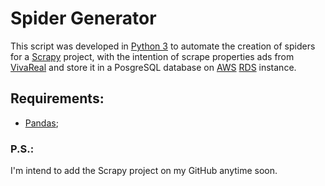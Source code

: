 # Spider Generator

This script was developed in [Python 3](https://www.python.org/) to automate the creation of spiders for a [Scrapy](https://scrapy.org/) project, with the intention of scrape properties ads from [VivaReal](https://www.vivareal.com.br/) and store it in a PosgreSQL database on [AWS](https://aws.amazon.com) [RDS](https://aws.amazon.com/rds/?nc1=h_ls) instance.

## Requirements:

* [Pandas](https://pandas.pydata.org/);

### P.S.:

I'm intend to add the Scrapy project on my GitHub anytime soon.
